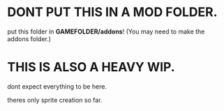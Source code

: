 # DONT PUT THIS IN A MOD FOLDER.

put this folder in **GAMEFOLDER/addons**! (You may need to make the addons folder.)

# THIS IS ALSO A HEAVY WIP.

dont expect everything to be here.

theres only sprite creation so far.
